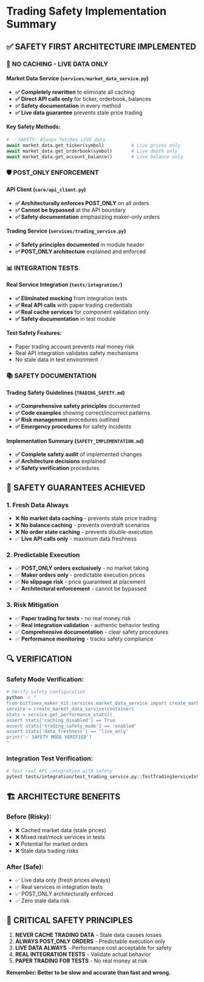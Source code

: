 # Trading Safety Implementation Summary

## ✅ **SAFETY FIRST ARCHITECTURE IMPLEMENTED**

### 🚫 **NO CACHING - LIVE DATA ONLY**

#### **Market Data Service** (`services/market_data_service.py`)
- **✅ Completely rewritten** to eliminate all caching
- **✅ Direct API calls only** for ticker, orderbook, balances
- **✅ Safety documentation** in every method
- **✅ Live data guarantee** prevents stale price trading

#### **Key Safety Methods:**
```python
# ✅ SAFETY: Always fetches LIVE data
await market_data.get_ticker(symbol)          # Live prices only
await market_data.get_orderbook(symbol)       # Live depth only  
await market_data.get_account_balance()       # Live balance only
```

### 🛡️ **POST_ONLY ENFORCEMENT**

#### **API Client** (`core/api_client.py`)
- **✅ Architecturally enforces POST_ONLY** on all orders
- **✅ Cannot be bypassed** at the API boundary
- **✅ Safety documentation** emphasizing maker-only orders

#### **Trading Service** (`services/trading_service.py`)
- **✅ Safety principles documented** in module header
- **✅ POST_ONLY architecture** explained and enforced

### 📊 **INTEGRATION TESTS**

#### **Real Service Integration** (`tests/integration/`)
- **✅ Eliminated mocking** from integration tests
- **✅ Real API calls** with paper trading credentials
- **✅ Real cache services** for component validation only
- **✅ Safety documentation** in test module

#### **Test Safety Features:**
- Paper trading account prevents real money risk
- Real API integration validates safety mechanisms
- No stale data in test environment

### 📚 **SAFETY DOCUMENTATION**

#### **Trading Safety Guidelines** (`TRADING_SAFETY.md`)
- **✅ Comprehensive safety principles** documented
- **✅ Code examples** showing correct/incorrect patterns
- **✅ Risk management** procedures outlined
- **✅ Emergency procedures** for safety incidents

#### **Implementation Summary** (`SAFETY_IMPLEMENTATION.md`)
- **✅ Complete safety audit** of implemented changes
- **✅ Architecture decisions** explained
- **✅ Safety verification** procedures

## 🎯 **SAFETY GUARANTEES ACHIEVED**

### **1. Fresh Data Always**
- ❌ **No market data caching** - prevents stale price trading
- ❌ **No balance caching** - prevents overdraft scenarios  
- ❌ **No order state caching** - prevents double-execution
- ✅ **Live API calls only** - maximum data freshness

### **2. Predictable Execution**
- ✅ **POST_ONLY orders exclusively** - no market taking
- ✅ **Maker orders only** - predictable execution prices
- ✅ **No slippage risk** - price guaranteed at placement
- ✅ **Architectural enforcement** - cannot be bypassed

### **3. Risk Mitigation**
- ✅ **Paper trading for tests** - no real money risk
- ✅ **Real integration validation** - authentic behavior testing
- ✅ **Comprehensive documentation** - clear safety procedures
- ✅ **Performance monitoring** - tracks safety compliance

## 🔍 **VERIFICATION**

### **Safety Mode Verification:**
```bash
# Verify safety configuration
python -c "
from bitfinex_maker_kit.services.market_data_service import create_market_data_service
service = create_market_data_service(container)
stats = service.get_performance_stats()
assert stats['caching_disabled'] == True
assert stats['trading_safety_mode'] == 'enabled'
assert stats['data_freshness'] == 'live_only'
print('✅ SAFETY MODE VERIFIED')
"
```

### **Integration Test Verification:**
```bash
# Test real API integration with safety
pytest tests/integration/test_trading_service.py::TestTradingServiceIntegration -v
```

## 🏗️ **ARCHITECTURE BENEFITS**

### **Before (Risky):**
- ❌ Cached market data (stale prices)
- ❌ Mixed real/mock services in tests
- ❌ Potential for market orders
- ❌ Stale data trading risks

### **After (Safe):**
- ✅ Live data only (fresh prices always)
- ✅ Real services in integration tests
- ✅ POST_ONLY architecturally enforced
- ✅ Zero stale data risk

## 🚨 **CRITICAL SAFETY PRINCIPLES**

1. **NEVER CACHE TRADING DATA** - Stale data causes losses
2. **ALWAYS POST_ONLY ORDERS** - Predictable execution only
3. **LIVE DATA ALWAYS** - Performance cost acceptable for safety
4. **REAL INTEGRATION TESTS** - Validate actual behavior
5. **PAPER TRADING FOR TESTS** - No real money at risk

**Remember: Better to be slow and accurate than fast and wrong.**